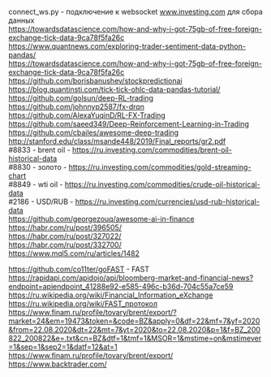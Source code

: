 connect_ws.py - подключение к websocket www.investing.com для сбора данных </br>
https://towardsdatascience.com/how-and-why-i-got-75gb-of-free-foreign-exchange-tick-data-9ca78f5fa26c </br>
https://www.quantnews.com/exploring-trader-sentiment-data-python-pandas/ </br>
https://towardsdatascience.com/how-and-why-i-got-75gb-of-free-foreign-exchange-tick-data-9ca78f5fa26c </br>
https://github.com/borisbanushev/stockpredictionai </br>
https://blog.quantinsti.com/tick-tick-ohlc-data-pandas-tutorial/ </br>
https://github.com/golsun/deep-RL-trading </br>
https://github.com/johnnyp2587/fx-drqn </br>
https://github.com/AlexaYuqinD/RL-FX-Trading </br>
https://github.com/saeed349/Deep-Reinforcement-Learning-in-Trading </br>
https://github.com/cbailes/awesome-deep-trading </br>
http://stanford.edu/class/msande448/2019/Final_reports/gr2.pdf </br>
#8833 - brent oil - https://ru.investing.com/commodities/brent-oil-historical-data</br>
#8830 - золото - https://ru.investing.com/commodities/gold-streaming-chart</br>
#8849 - wti oil - https://ru.investing.com/commodities/crude-oil-historical-data</br>
#2186 - USD/RUB - https://ru.investing.com/currencies/usd-rub-historical-data </br>
https://github.com/georgezouq/awesome-ai-in-finance </br>
https://habr.com/ru/post/396505/</br>
https://habr.com/ru/post/327022/</br>
https://habr.com/ru/post/332700/</br>
https://www.mql5.com/ru/articles/1482 </br>

https://github.com/co11ter/goFAST - FAST</br>
https://rapidapi.com/apidojo/api/bloomberg-market-and-financial-news?endpoint=apiendpoint_41288e92-e585-496c-b36d-704c55a7ce59</br>
https://ru.wikipedia.org/wiki/Financial_Information_eXchange</br>
https://ru.wikipedia.org/wiki/FAST_протокол</br>
https://www.finam.ru/profile/tovary/brent/export/?market=24&em=19473&token=&code=BZ&apply=0&df=22&mf=7&yf=2020&from=22.08.2020&dt=22&mt=7&yt=2020&to=22.08.2020&p=1&f=BZ_200822_200822&e=.txt&cn=BZ&dtf=1&tmf=1&MSOR=1&mstime=on&mstimever=1&sep=1&sep2=1&datf=12&at=1</br>
https://www.finam.ru/profile/tovary/brent/export/ </br>
https://www.backtrader.com/ </br>
